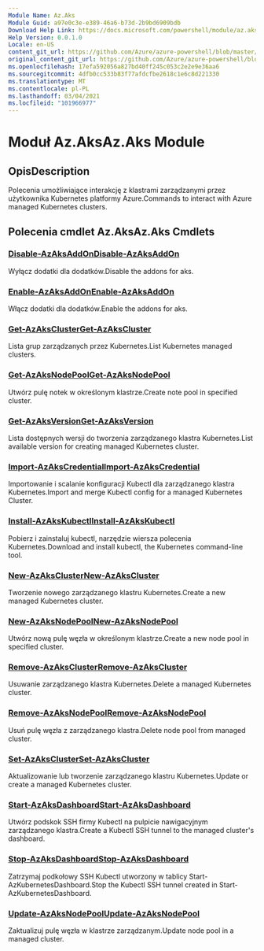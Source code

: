 ```yaml
---
Module Name: Az.Aks
Module Guid: a97e0c3e-e389-46a6-b73d-2b9bd6909bdb
Download Help Link: https://docs.microsoft.com/powershell/module/az.aks
Help Version: 0.0.1.0
Locale: en-US
content_git_url: https://github.com/Azure/azure-powershell/blob/master/src/Aks/Aks/help/Az.Aks.md
original_content_git_url: https://github.com/Azure/azure-powershell/blob/master/src/Aks/Aks/help/Az.Aks.md
ms.openlocfilehash: 17efa592056a827bd40ff245c053c2e2e9e36aa6
ms.sourcegitcommit: 4dfb0cc533b83f77afdcfbe2618c1e6c8d221330
ms.translationtype: MT
ms.contentlocale: pl-PL
ms.lasthandoff: 03/04/2021
ms.locfileid: "101966977"
---
```

# <span data-ttu-id="829bb-101">Moduł Az.Aks</span><span class="sxs-lookup"><span data-stu-id="829bb-101">Az.Aks Module</span></span>
## <span data-ttu-id="829bb-102">Opis</span><span class="sxs-lookup"><span data-stu-id="829bb-102">Description</span></span>
<span data-ttu-id="829bb-103">Polecenia umożliwiające interakcję z klastrami zarządzanymi przez użytkownika Kubernetes platformy Azure.</span><span class="sxs-lookup"><span data-stu-id="829bb-103">Commands to interact with Azure managed Kubernetes clusters.</span></span>

## <span data-ttu-id="829bb-104">Polecenia cmdlet Az.Aks</span><span class="sxs-lookup"><span data-stu-id="829bb-104">Az.Aks Cmdlets</span></span>
### [<span data-ttu-id="829bb-105">Disable-AzAksAddOn</span><span class="sxs-lookup"><span data-stu-id="829bb-105">Disable-AzAksAddOn</span></span>](Disable-AzAksAddOn.md)
<span data-ttu-id="829bb-106">Wyłącz dodatki dla dodatków.</span><span class="sxs-lookup"><span data-stu-id="829bb-106">Disable the addons for aks.</span></span>

### [<span data-ttu-id="829bb-107">Enable-AzAksAddOn</span><span class="sxs-lookup"><span data-stu-id="829bb-107">Enable-AzAksAddOn</span></span>](Enable-AzAksAddOn.md)
<span data-ttu-id="829bb-108">Włącz dodatki dla dodatków.</span><span class="sxs-lookup"><span data-stu-id="829bb-108">Enable the addons for aks.</span></span>

### [<span data-ttu-id="829bb-109">Get-AzAksCluster</span><span class="sxs-lookup"><span data-stu-id="829bb-109">Get-AzAksCluster</span></span>](Get-AzAksCluster.md)
<span data-ttu-id="829bb-110">Lista grup zarządzanych przez Kubernetes.</span><span class="sxs-lookup"><span data-stu-id="829bb-110">List Kubernetes managed clusters.</span></span>

### [<span data-ttu-id="829bb-111">Get-AzAksNodePool</span><span class="sxs-lookup"><span data-stu-id="829bb-111">Get-AzAksNodePool</span></span>](Get-AzAksNodePool.md)
<span data-ttu-id="829bb-112">Utwórz pulę notek w określonym klastrze.</span><span class="sxs-lookup"><span data-stu-id="829bb-112">Create note pool in specified cluster.</span></span>

### [<span data-ttu-id="829bb-113">Get-AzAksVersion</span><span class="sxs-lookup"><span data-stu-id="829bb-113">Get-AzAksVersion</span></span>](Get-AzAksVersion.md)
<span data-ttu-id="829bb-114">Lista dostępnych wersji do tworzenia zarządzanego klastra Kubernetes.</span><span class="sxs-lookup"><span data-stu-id="829bb-114">List available version for creating managed Kubernetes cluster.</span></span>

### [<span data-ttu-id="829bb-115">Import-AzAksCredential</span><span class="sxs-lookup"><span data-stu-id="829bb-115">Import-AzAksCredential</span></span>](Import-AzAksCredential.md)
<span data-ttu-id="829bb-116">Importowanie i scalanie konfiguracji Kubectl dla zarządzanego klastra Kubernetes.</span><span class="sxs-lookup"><span data-stu-id="829bb-116">Import and merge Kubectl config for a managed Kubernetes Cluster.</span></span>

### [<span data-ttu-id="829bb-117">Install-AzAksKubectl</span><span class="sxs-lookup"><span data-stu-id="829bb-117">Install-AzAksKubectl</span></span>](Install-AzAksKubectl.md)
<span data-ttu-id="829bb-118">Pobierz i zainstaluj kubectl, narzędzie wiersza polecenia Kubernetes.</span><span class="sxs-lookup"><span data-stu-id="829bb-118">Download and install kubectl, the Kubernetes command-line tool.</span></span>

### [<span data-ttu-id="829bb-119">New-AzAksCluster</span><span class="sxs-lookup"><span data-stu-id="829bb-119">New-AzAksCluster</span></span>](New-AzAksCluster.md)
<span data-ttu-id="829bb-120">Tworzenie nowego zarządzanego klastru Kubernetes.</span><span class="sxs-lookup"><span data-stu-id="829bb-120">Create a new managed Kubernetes cluster.</span></span>

### [<span data-ttu-id="829bb-121">New-AzAksNodePool</span><span class="sxs-lookup"><span data-stu-id="829bb-121">New-AzAksNodePool</span></span>](New-AzAksNodePool.md)
<span data-ttu-id="829bb-122">Utwórz nową pulę węzła w określonym klastrze.</span><span class="sxs-lookup"><span data-stu-id="829bb-122">Create a new node pool in specified cluster.</span></span>

### [<span data-ttu-id="829bb-123">Remove-AzAksCluster</span><span class="sxs-lookup"><span data-stu-id="829bb-123">Remove-AzAksCluster</span></span>](Remove-AzAksCluster.md)
<span data-ttu-id="829bb-124">Usuwanie zarządzanego klastra Kubernetes.</span><span class="sxs-lookup"><span data-stu-id="829bb-124">Delete a managed Kubernetes cluster.</span></span>

### [<span data-ttu-id="829bb-125">Remove-AzAksNodePool</span><span class="sxs-lookup"><span data-stu-id="829bb-125">Remove-AzAksNodePool</span></span>](Remove-AzAksNodePool.md)
<span data-ttu-id="829bb-126">Usuń pulę węzła z zarządzanego klastra.</span><span class="sxs-lookup"><span data-stu-id="829bb-126">Delete node pool from managed cluster.</span></span>

### [<span data-ttu-id="829bb-127">Set-AzAksCluster</span><span class="sxs-lookup"><span data-stu-id="829bb-127">Set-AzAksCluster</span></span>](Set-AzAksCluster.md)
<span data-ttu-id="829bb-128">Aktualizowanie lub tworzenie zarządzanego klastru Kubernetes.</span><span class="sxs-lookup"><span data-stu-id="829bb-128">Update or create a managed Kubernetes cluster.</span></span>

### [<span data-ttu-id="829bb-129">Start-AzAksDashboard</span><span class="sxs-lookup"><span data-stu-id="829bb-129">Start-AzAksDashboard</span></span>](Start-AzAksDashboard.md)
<span data-ttu-id="829bb-130">Utwórz podskok SSH firmy Kubectl na pulpicie nawigacyjnym zarządzanego klastra.</span><span class="sxs-lookup"><span data-stu-id="829bb-130">Create a Kubectl SSH tunnel to the managed cluster's dashboard.</span></span>

### [<span data-ttu-id="829bb-131">Stop-AzAksDashboard</span><span class="sxs-lookup"><span data-stu-id="829bb-131">Stop-AzAksDashboard</span></span>](Stop-AzAksDashboard.md)
<span data-ttu-id="829bb-132">Zatrzymaj podkołowy SSH Kubectl utworzony w tablicy Start-AzKubernetesDashboard.</span><span class="sxs-lookup"><span data-stu-id="829bb-132">Stop the Kubectl SSH tunnel created in Start-AzKubernetesDashboard.</span></span>

### [<span data-ttu-id="829bb-133">Update-AzAksNodePool</span><span class="sxs-lookup"><span data-stu-id="829bb-133">Update-AzAksNodePool</span></span>](Update-AzAksNodePool.md)
<span data-ttu-id="829bb-134">Zaktualizuj pulę węzła w klastrze zarządzanym.</span><span class="sxs-lookup"><span data-stu-id="829bb-134">Update node pool in a managed cluster.</span></span>

